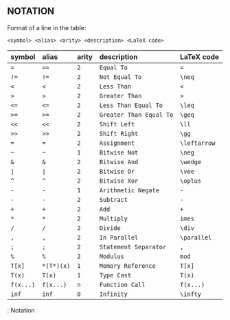 ## NOTATION

Format of a line in the table:

`<symbol> <alias> <arity> <description> <LaTeX code>`

| symbol        | alias         | arity   | description             | LaTeX code   |
|---------------|:--------------|:--------|:------------------------|:-------------|
| `=`           | `==`          | `2`     | `Equal To`              | `=`          |
| `!=`          | `!=`          | `2`     | `Not Equal To`          | `\neq`       |
| `<`           | `<`           | `2`     | `Less Than`             | `<`          |
| `>`           | `>`           | `2`     | `Greater Than`          | `>`          |
| `<=`          | `<=`          | `2`     | `Less Than Equal To`    | `\leq`       |
| `>=`          | `>=`          | `2`     | `Greater Than Equal To` | `\geq`       |
| `<<`          | `<<`          | `2`     | `Shift Left`            | `\ll`        |
| `>>`          | `>>`          | `2`     | `Shift Right`           | `\gg`        |
| `=`           | `=`           | `2`     | `Assignment`            | `\leftarrow` |
| `~`           | `~`           | `1`     | `Bitwise Not`           | `\neg`       |
| `&`           | `&`           | `2`     | `Bitwise And`           | `\wedge`     |
| `\|`          | `\|`          | `2`     | `Bitwise Or`            | `\vee`       |
| `^`           | `^`           | `2`     | `Bitwise Xor`           | `\oplus`     |
| `-`           | `-`           | `1`     | `Arithmetic Negate`     | `-`          |
| `-`           | `-`           | `2`     | `Subtract`              | `-`          |
| `+`           | `+`           | `2`     | `Add`                   | `+`          |
| `*`           | `*`           | `2`     | `Multiply`              | `imes`       |
| `/`           | `/`           | `2`     | `Divide`                | `\div`       |
| `,`           | `,`           | `2`     | `In Parallel`           | `\parallel`  |
| `;`           | `;`           | `2`     | `Statement Separator`   | `,`          |
| `%`           | `%`           | `2`     | `Modulus`               | `mod`        |
| `T[x]`        | `*(T*)(x)`    | `1`     | `Memory Reference`      | `T[x]`       |
| `T(x)`        | `T(x)`        | `1`     | `Type Cast`             | `T(x)`       |
| `f(x...)`     | `f(x...)`     | `n`     | `Function Call`         | `f(x...)`    |
| `inf`         | `inf`         | `0`     | `Infinity`              | `\infty`     |

: Notation
